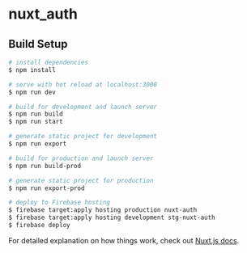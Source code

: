 # nuxt_auth

## Build Setup

```bash
# install dependencies
$ npm install

# serve with hot reload at localhost:3000
$ npm run dev

# build for development and launch server
$ npm run build
$ npm run start

# generate static project for development
$ npm run export

# build for production and launch server
$ npm run build-prod

# generate static project for production
$ npm run export-prod

# deploy to Firebase hosting
$ firebase target:apply hosting production nuxt-auth
$ firebase target:apply hosting development stg-nuxt-auth
$ firebase deploy
```

For detailed explanation on how things work, check out [Nuxt.js docs](https://nuxtjs.org).
